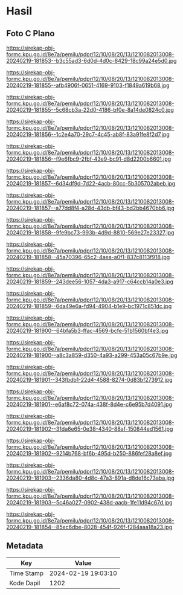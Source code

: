 # Hasil

## Foto C Plano

https://sirekap-obj-formc.kpu.go.id/8e7a/pemilu/pdpr/12/10/08/20/13/1210082013008-20240219-181853--b3c55ad3-6d0d-4d0c-8429-18c99a24e5d0.jpg

https://sirekap-obj-formc.kpu.go.id/8e7a/pemilu/pdpr/12/10/08/20/13/1210082013008-20240219-181855--afb4906f-0651-4169-9103-f1849a619b68.jpg

https://sirekap-obj-formc.kpu.go.id/8e7a/pemilu/pdpr/12/10/08/20/13/1210082013008-20240219-181855--5c68cb3a-22d0-4186-bf0e-8a14de0824c0.jpg

https://sirekap-obj-formc.kpu.go.id/8e7a/pemilu/pdpr/12/10/08/20/13/1210082013008-20240219-181856--1c2e4a70-29c7-4c45-ab8f-83a91fe8f2d7.jpg

https://sirekap-obj-formc.kpu.go.id/8e7a/pemilu/pdpr/12/10/08/20/13/1210082013008-20240219-181856--f9e6fbc9-2fbf-43e9-bc91-d8d2200b6601.jpg

https://sirekap-obj-formc.kpu.go.id/8e7a/pemilu/pdpr/12/10/08/20/13/1210082013008-20240219-181857--6d34df9d-7d22-4acb-80cc-5b305702abeb.jpg

https://sirekap-obj-formc.kpu.go.id/8e7a/pemilu/pdpr/12/10/08/20/13/1210082013008-20240219-181857--a77dd8f4-a28d-43db-bf43-bd2bb4670bb6.jpg

https://sirekap-obj-formc.kpu.go.id/8e7a/pemilu/pdpr/12/10/08/20/13/1210082013008-20240219-181858--9fe9bc73-993b-4d9d-8810-569e27e23327.jpg

https://sirekap-obj-formc.kpu.go.id/8e7a/pemilu/pdpr/12/10/08/20/13/1210082013008-20240219-181858--45a70396-65c2-4aea-a0f1-837c8113f918.jpg

https://sirekap-obj-formc.kpu.go.id/8e7a/pemilu/pdpr/12/10/08/20/13/1210082013008-20240219-181859--243dee56-1057-4da3-a917-c64ccb14a0e3.jpg

https://sirekap-obj-formc.kpu.go.id/8e7a/pemilu/pdpr/12/10/08/20/13/1210082013008-20240219-181859--6da49e6a-fd94-4904-b1e9-bc1971c851dc.jpg

https://sirekap-obj-formc.kpu.go.id/8e7a/pemilu/pdpr/12/10/08/20/13/1210082013008-20240219-181900--64bfa5b3-ffac-4569-bcfe-51b1560bf4e3.jpg

https://sirekap-obj-formc.kpu.go.id/8e7a/pemilu/pdpr/12/10/08/20/13/1210082013008-20240219-181900--a8c3a859-d350-4a93-a299-453a05c67b9e.jpg

https://sirekap-obj-formc.kpu.go.id/8e7a/pemilu/pdpr/12/10/08/20/13/1210082013008-20240219-181901--343fbdb1-22d4-4588-8274-0d83bf273912.jpg

https://sirekap-obj-formc.kpu.go.id/8e7a/pemilu/pdpr/12/10/08/20/13/1210082013008-20240219-181901--e6af8c72-074a-438f-8d4e-c6e95b7d4091.jpg

https://sirekap-obj-formc.kpu.go.id/8e7a/pemilu/pdpr/12/10/08/20/13/1210082013008-20240219-181902--31da6e65-0e38-4340-88af-150844ed1561.jpg

https://sirekap-obj-formc.kpu.go.id/8e7a/pemilu/pdpr/12/10/08/20/13/1210082013008-20240219-181902--9214b768-bf6b-495d-b250-886fef28a8ef.jpg

https://sirekap-obj-formc.kpu.go.id/8e7a/pemilu/pdpr/12/10/08/20/13/1210082013008-20240219-181903--2336da80-4d8c-47a3-891a-d8de16c73aba.jpg

https://sirekap-obj-formc.kpu.go.id/8e7a/pemilu/pdpr/12/10/08/20/13/1210082013008-20240219-181903--5c46a027-0902-438d-aacb-1fe11d94c67d.jpg

https://sirekap-obj-formc.kpu.go.id/8e7a/pemilu/pdpr/12/10/08/20/13/1210082013008-20240219-181854--85ec6dbe-8028-454f-926f-f284aaa18a23.jpg


## Metadata

| Key        | Value               |
| ---------- | ------------------- |
| Time Stamp | 2024-02-19 19:03:10 |
| Kode Dapil | 1202                |



